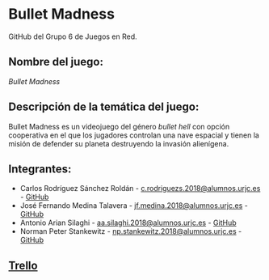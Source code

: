 # Bullet Madness
GitHub del Grupo 6 de Juegos en Red.

## **Nombre del juego:**
*Bullet Madness*

## **Descripción de la temática del juego:**
Bullet Madness es un videojuego del género *bullet hell* con opción cooperativa en el que los jugadores controlan una nave espacial y tienen la misión de defender su planeta destruyendo la invasión alienígena.

## **Integrantes:**
  * Carlos Rodríguez Sánchez Roldán - c.rodriguezs.2018@alumnos.urjc.es - [GitHub](https://github.com/litosart/)
  * José Fernando Medina Talavera - jf.medina.2018@alumnos.urjc.es - [GitHub](https://github.com/Kreithor)
  * Antonio Arian Silaghi - aa.silaghi.2018@alumnos.urjc.es - [GitHub](https://github.com/Anthonys-source)
  * Norman Peter Stankewitz - np.stankewitz.2018@alumnos.urjc.es - [GitHub](https://github.com/NormanSt98)

## **[Trello](https://trello.com/b/0NaHNGy9/bullet-madness)**
